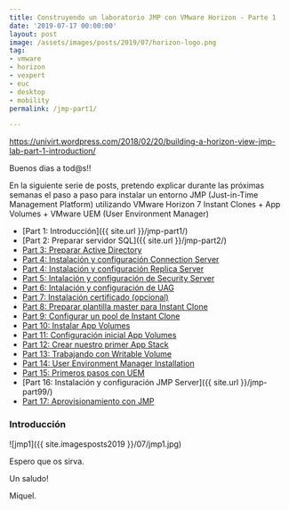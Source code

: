 ```yaml
---
title: Construyendo un laboratorio JMP con VMware Horizon - Parte 1
date: '2019-07-17 00:00:00'
layout: post
image: /assets/images/posts/2019/07/horizon-logo.png
tag:
- vmware
- horizon
- vexpert
- euc
- desktop
- mobility
permalink: /jmp-part1/

---
```


https://univirt.wordpress.com/2018/02/20/building-a-horizon-view-jmp-lab-part-1-introduction/

Buenos dias a tod@s!!

En la siguiente serie de posts, pretendo explicar durante las próximas semanas el paso a paso para instalar un entorno JMP (Just-in-Time Management Platform) utilizando VMware Horizon 7 Instant Clones + App Volumes + VMware UEM (User Environment Manager) 

- [Part 1: Introducción]({{ site.url }}/jmp-part1/)
- [Part 2: Preparar servidor SQL]({{ site.url }}/jmp-part2/)
- [Part 3: Preparar Active Directory](google.com)
- [Part 4: Instalación y configuración Connection Server](google.com)
- [Part 4: Instalación y configuración Replica Server](google.com)
- [Part 5: Intalación y configuración de Security Server](google.com)
- [Part 6: Intalación y configuración de UAG](google.com)
- [Part 7: Instalación certificado (opcional)](google.com)
- [Part 8: Preparar plantilla master para Instant Clone](google.com)
- [Part 9: Configurar un pool de Instant Clone](google.com)
- [Part 10: Instalar App Volumes](google.com)
- [Part 11: Configuración inicial App Volumes](google.com)
- [Part 12: Crear nuestro primer App Stack](google.com)
- [Part 13: Trabajando con Writable Volume](google.com)
- [Part 14: User Environment Manager Installation](google.com)
- [Part 15: Primeros pasos con UEM](google.com)
- [Part 16: Instalación y configuración JMP Server]({{ site.url }}/jmp-part99/)
- [Part 17: Aprovisionamiento con JMP](google.com)

### Introducción

![jmp1]({{ site.imagesposts2019 }}/07/jmp1.jpg)

Espero que os sirva.

Un saludo!

Miquel.



